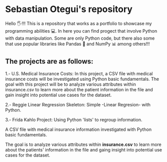 # Sebastian Otegui's repository
Hello 🖐️!!!
This is a repository that works as a portfolio to showcase my programming abilities 💻.
In here you can find progect that involve Python with data manipulation. Some are only Python code, but there also some that use popular libraries like Pandas 🐼 and NumPy 📊 among others!!!

## The projects are as follows:

1.- U.S. Medical Insurance Costs:
  In this project, a CSV file with medical insurance costs will be investigated using Python basic fundamentals. The goal with this project will be to analyze various attributes within insurance.csv to learn more about the patient information in the file and gain insight into potential use cases for the dataset.
  
2.- Reggie Linear Regression Skeleton:
  Simple -Linear Regresion- with Python.
  
3.- Frida Kahlo Project:
  Using Python 'lists' to regroup information.

A CSV file with medical insurance information investigated with Python basic fundamentals.

The goal is to analyze various attributes within **insurance.csv** to learn more about the patients' information in the file and gaing insight into potential use cases for the dataset. 
